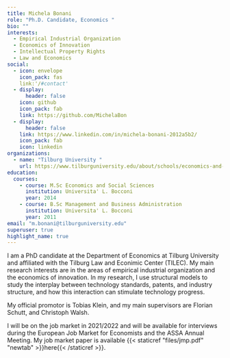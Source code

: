 ```yaml
---
title: Michela Bonani
role: "Ph.D. Candidate, Economics "
bio: ""
interests:
  - Empirical Industrial Organization
  - Economics of Innovation
  - Intellectual Property Rights 
  - Law and Economics
social:
  - icon: envelope
    icon_pack: fas
    link:'/#contact'
  - display:
      header: false
    icon: github
    icon_pack: fab
    link: https://github.com/MichelaBon
  - display:
      header: false
    link: https://www.linkedin.com/in/michela-bonani-2012a5b2/
    icon_pack: fab
    icon: linkedin
organizations:
  - name: "Tilburg University "
    url: https://www.tilburguniversity.edu/about/schools/economics-and-management
education:
  courses:
    - course: M.Sc Economics and Social Sciences
      institution: Universita' L. Bocconi
      year: 2014
    - course: B.Sc Management and Business Administration
      institution: Universita' L. Bocconi
      year: 2011
email: "m.bonani@tilburguniversity.edu"
superuser: true
highlight_name: true
---
```


I am a PhD candidate at the Department of Economics at Tilburg University and affiliated with the Tilburg Law and Econimic Center (TILEC). My main research interests are in the areas of empirical industrial organization and the economics of innovation. In my research, I use structural models to study the interplay between technology standards, patents, and industry structure, and how this interaction can stimulate technology progress.

My official promotor is Tobias Klein, and my main supervisors are Florian Schutt, and Christoph Walsh.

I will be on the job market in 2021/2022 and will be available for interviews during the European Job Market for Economists and the ASSA Annual Meeting. My job market paper is available {{< staticref "files/jmp.pdf" "newtab" >}}here{{< /staticref >}}. 

